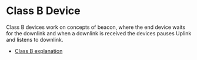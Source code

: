 # Class B Device

Class B devices work on concepts of beacon, where the end device waits for the downlink and when a downlink is received the devices pauses Uplink and listens to downlink.

- [Class B explanation](https://www.thethingsnetwork.org/docs/lorawan/classes/)
